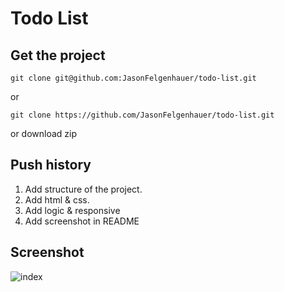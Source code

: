 # Todo List

## Get the project

```
git clone git@github.com:JasonFelgenhauer/todo-list.git
```

or

```
git clone https://github.com/JasonFelgenhauer/todo-list.git
```

or download zip

## Push history

1. Add structure of the project.
2. Add html & css.
3. Add logic & responsive
4. Add screenshot in README

## Screenshot

![index](http://pics.jason-fel.be/uploads/1657226379Capture%20d’écran%202022-07-07%20223852.png)